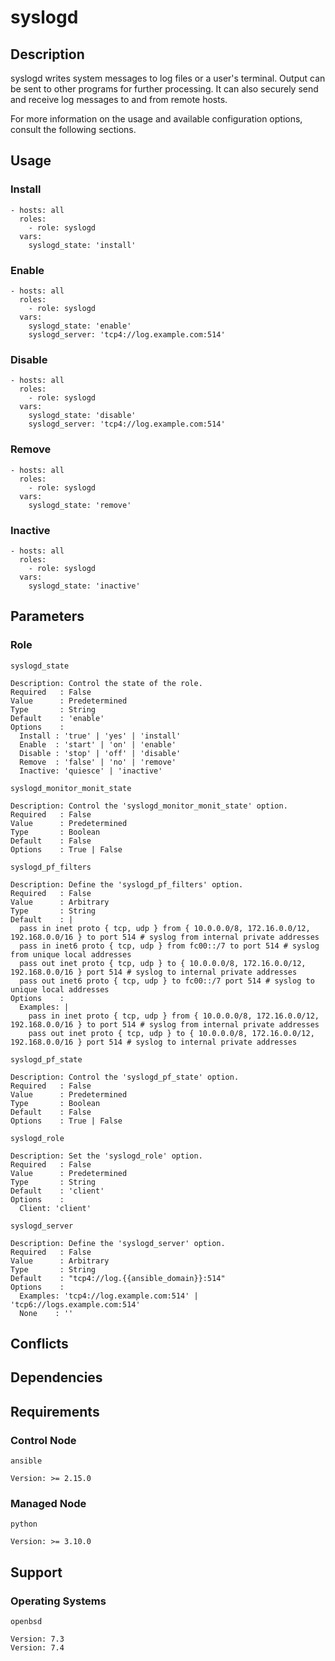 # syslogd

## Description

syslogd writes system messages to log files or a user's terminal. Output can be
sent to other programs for further processing. It can also securely send and
receive log messages to and from remote hosts.

For more information on the usage and available configuration options,
consult the following sections.

## Usage

### Install

```
- hosts: all
  roles:
    - role: syslogd
  vars:
    syslogd_state: 'install'
```

### Enable

```
- hosts: all
  roles:
    - role: syslogd
  vars:
    syslogd_state: 'enable'
    syslogd_server: 'tcp4://log.example.com:514'
```

### Disable

```
- hosts: all
  roles:
    - role: syslogd
  vars:
    syslogd_state: 'disable'
    syslogd_server: 'tcp4://log.example.com:514'
```

### Remove

```
- hosts: all
  roles:
    - role: syslogd
  vars:
    syslogd_state: 'remove'
```

### Inactive

```
- hosts: all
  roles:
    - role: syslogd
  vars:
    syslogd_state: 'inactive'
```

## Parameters

### Role

`syslogd_state`

    Description: Control the state of the role.
    Required   : False
    Value      : Predetermined
    Type       : String
    Default    : 'enable'
    Options    :
      Install : 'true' | 'yes' | 'install'
      Enable  : 'start' | 'on' | 'enable'
      Disable : 'stop' | 'off' | 'disable'
      Remove  : 'false' | 'no' | 'remove'
      Inactive: 'quiesce' | 'inactive'

`syslogd_monitor_monit_state`

    Description: Control the 'syslogd_monitor_monit_state' option.
    Required   : False
    Value      : Predetermined
    Type       : Boolean
    Default    : False
    Options    : True | False

`syslogd_pf_filters`

    Description: Define the 'syslogd_pf_filters' option.
    Required   : False
    Value      : Arbitrary
    Type       : String
    Default    : |
      pass in inet proto { tcp, udp } from { 10.0.0.0/8, 172.16.0.0/12, 192.168.0.0/16 } to port 514 # syslog from internal private addresses
      pass in inet6 proto { tcp, udp } from fc00::/7 to port 514 # syslog from unique local addresses
      pass out inet proto { tcp, udp } to { 10.0.0.0/8, 172.16.0.0/12, 192.168.0.0/16 } port 514 # syslog to internal private addresses
      pass out inet6 proto { tcp, udp } to fc00::/7 port 514 # syslog to unique local addresses
    Options    :
      Examples: |
        pass in inet proto { tcp, udp } from { 10.0.0.0/8, 172.16.0.0/12, 192.168.0.0/16 } to port 514 # syslog from internal private addresses
        pass out inet proto { tcp, udp } to { 10.0.0.0/8, 172.16.0.0/12, 192.168.0.0/16 } port 514 # syslog to internal private addresses

`syslogd_pf_state`

    Description: Control the 'syslogd_pf_state' option.
    Required   : False
    Value      : Predetermined
    Type       : Boolean
    Default    : False
    Options    : True | False

`syslogd_role`

    Description: Set the 'syslogd_role' option.
    Required   : False
    Value      : Predetermined
    Type       : String
    Default    : 'client'
    Options    :
      Client: 'client'

`syslogd_server`

    Description: Define the 'syslogd_server' option.
    Required   : False
    Value      : Arbitrary
    Type       : String
    Default    : "tcp4://log.{{ansible_domain}}:514"
    Options    :
      Examples: 'tcp4://log.example.com:514' | 'tcp6://logs.example.com:514'
      None    : ''

## Conflicts

## Dependencies

## Requirements

### Control Node

`ansible`

    Version: >= 2.15.0

### Managed Node

`python`

    Version: >= 3.10.0

## Support

### Operating Systems

`openbsd`

    Version: 7.3
    Version: 7.4
